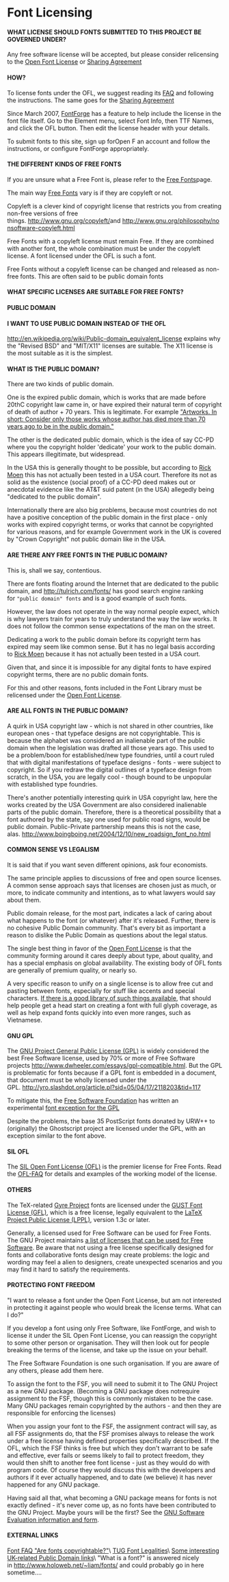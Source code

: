Font Licensing
==============

#### WHAT LICENSE SHOULD FONTS SUBMITTED TO THIS PROJECT BE GOVERNED UNDER? 

Any free software license will be accepted, but please consider relicensing to the [Open Font License](http://scripts.sil.org/cms/scripts/page.php?site_id=nrsi&id=OFL "Open Font License") or [Sharing Agreement](http://sharism.org/agreement "Sharing Agreement")

#### HOW? 

To license fonts under the OFL, we suggest reading its [FAQ](http://scripts.sil.org/OFL-FAQ_web "http://scripts.sil.org/OFL-FAQ_web") and following the instructions. The same goes for the [Sharing Agreement](http://sharism.org/agreement "Sharing Agreement")

Since March 2007, [FontForge](http://fontforge.sf.net/ "http://fontforge.sf.net") has a feature to help include the license in the font file itself. Go to the Element menu, select Font Info, then TTF Names, and click the OFL button. Then edit the license header with your details. 

To submit fonts to this site, sign up forOpen F an account and follow the instructions, or configure FontForge appropriately.

#### THE DIFFERENT KINDS OF FREE FONTS 

If you are unsure what a Free Font is, please refer to the [Free Fonts](/libre_open_fonts "Free Fonts")page.

The main way [Free Fonts](/Free_Fonts "Free Fonts") vary is if they are copyleft or not.

Copyleft is a clever kind of copyright license that restricts you from creating non-free versions of free things. <http://www.gnu.org/copyleft/>and <http://www.gnu.org/philosophy/nonsoftware-copyleft.html>

Free Fonts with a copyleft license must remain Free. If they are combined with another font, the whole combination must be under the copyleft license. A font licensed under the OFL is such a font.

Free Fonts without a copyleft license can be changed and released as non-free fonts. This are often said to be public domain fonts

#### WHAT SPECIFIC LICENSES ARE SUITABLE FOR FREE FONTS? 

#### PUBLIC DOMAIN 

#### I WANT TO USE PUBLIC DOMAIN INSTEAD OF THE OFL 

<http://en.wikipedia.org/wiki/Public-domain_equivalent_license> explains why the "Revised BSD" and "MIT/X11" licenses are suitable. The X11 license is the most suitable as it is the simplest.

#### WHAT IS THE PUBLIC DOMAIN? 

There are two kinds of public domain.

One is the expired public domain, which is works that are made before 20thC copyright law came in, or have expired their natural term of copyright of death of author + 70 years. This is legitimate. For example ["Artworks. In short: Consider only those works whose author has died more than 70 years ago to be in the public domain."](http://en.wikipedia.org/wiki/Wikipedia:Public_domain#Artworks "http://en.wikipedia.org/wiki/Wikipedia:Public_domain#Artworks")

The other is the dedicated public domain, which is the idea of say CC-PD where you the copyright holder 'dedicate' your work to the public domain. This appears illegitimate, but widespread. 

In the USA this is generally thought to be possible, but according to [Rick Moen](http://linuxmafia.com/faq/Licensing_and_Law/public-domain.html "http://linuxmafia.com/faq/Licensing_and_Law/public-domain.html") this has not actually been tested in a USA court. Therefore its not as solid as the existence (social proof) of a CC-PD deed makes out or anecdotal evidence like the AT&T suid patent (in the USA) allegedly being "dedicated to the public domain". 

Internationally there are also big problems, because most countries do not have a positive conception of the public domain in the first place - only works with expired copyright terms, or works that cannot be copyrighted for various reasons, and for example Government work in the UK is covered by "Crown Copyright" not public domain like in the USA.

#### ARE THERE ANY FREE FONTS IN THE PUBLIC DOMAIN? 

This is, shall we say, contentious.

There are fonts floating around the Internet that are dedicated to the public domain, and <http://tulrich.com/fonts/> has good search engine ranking for `"public domain" fonts` and is a good example of such fonts. 

However, the law does not operate in the way normal people expect, which is why lawyers train for years to truly understand the way the law works. It does not follow the common sense expectations of the man on the street. 

Dedicating a work to the public domain before its copyright term has expired may seem like common sense. But it has no legal basis according to [Rick Moen](http://linuxmafia.com/faq/Licensing_and_Law/public-domain.html "http://linuxmafia.com/faq/Licensing_and_Law/public-domain.html") because it has not actually been tested in a USA court. 

Given that, and since it is impossible for any digital fonts to have expired copyright terms, there are no public domain fonts.

For this and other reasons, fonts included in the Font Library must be relicensed under the [Open Font License](/Open_Font_License "Open Font License").

#### ARE ALL FONTS IN THE PUBLIC DOMAIN? 

A quirk in USA copyright law - which is not shared in other countries, like european ones - that typeface designs are not copyrightable. This is because the alphabet was considered an inalienable part of the public domain when the legislation was drafted all those years ago. This used to be a problem/boon for established/new type foundries, until a court ruled that with digital manifestations of typeface designs - fonts - were subject to copyright. So if you redraw the digital outlines of a typeface design from scratch, in the USA, you are legally cool - though bound to be unpopular with established type foundries.

There's another potentially interesting quirk in USA copyright law, here the works created by the USA Government are also considered inalienable parts of the public domain. Therefore, there is a theoretical possibility that a font authored by the state, say one used for public road signs, would be public domain. Public-Private partnership means this is not the case, alas. <http://www.boingboing.net/2004/12/10/new_roadsign_font_no.html>

#### COMMON SENSE VS LEGALISM 

It is said that if you want seven different opinions, ask four economists. 

The same principle applies to discussions of free and open source licenses. A common sense approach says that licenses are chosen just as much, or more, to indicate community and intentions, as to what lawyers would say about them.

Public domain release, for the most part, indicates a lack of caring about what happens to the font (or whatever) after it's released. Further, there is no cohesive Public Domain community. That's every bit as important a reason to dislike the Public Domain as questions about the legal status.

The single best thing in favor of the [Open Font License](/Open_Font_License "Open Font License") is that the community forming around it cares deeply about type, about quality, and has a special emphasis on global availability. The existing body of OFL fonts are generally of premium quality, or nearly so.

A very specific reason to unify on a single license is to allow free cut and pasting between fonts, especially for stuff like accents and special characters. [If there is a good library of such things available](http://atypi.org/06_Lisbon/30_program/20_main_program/view_presentation_html?presentid=305 "http://atypi.org/06_Lisbon/30_program/20_main_program/view_presentation_html?presentid=305"), that should help people get a head start on creating a font with full glyph coverage, as well as help expand fonts quickly into even more ranges, such as Vietnamese.

#### GNU GPL 

The [GNU Project General Public License (GPL)](http://www.gnu.org/copyleft/gpl.html "http://www.gnu.org/copyleft/gpl.html") is widely considered the best Free Software license, used by 70% or more of Free Software projects <http://www.dwheeler.com/essays/gpl-compatible.html>. But the GPL is problematic for fonts because if a GPL font is embedded in a document, that document must be wholly licensed under the GPL. <http://yro.slashdot.org/article.pl?sid=05/04/17/2118203&tid=117>

To mitigate this, the [Free Software Foundation](http://www.fsf.org/ "http://www.fsf.org") has written an experimental [font exception for the GPL](http://www.fsf.org/licensing/licenses/gpl-faq.html#FontException "http://www.fsf.org/licensing/licenses/gpl-faq.html#FontException")

Despite the problems, the base 35 PostScript fonts donated by URW++ to (originally) the Ghostscript project are licensed under the GPL, with an exception similar to the font above.

#### SIL OFL 

The [SIL Open Font License (OFL)](http://scripts.sil.org/ofl "http://scripts.sil.org/ofl") is the premier license for Free Fonts. Read the [OFL-FAQ](http://scripts.sil.org/OFL-FAQ_web "http://scripts.sil.org/OFL-FAQ_web") for details and examples of the working model of the license.

#### OTHERS 

The TeX-related [Gyre Project](http://www.gust.org.pl/projects/e-foundry/tex-gyre/ "http://www.gust.org.pl/projects/e-foundry/tex-gyre/") fonts are licensed under the [GUST Font License (GFL)](http://www.gust.org.pl/projects/fonts/licenses "http://www.gust.org.pl/projects/fonts/licenses"), which is a free license, legally equivalent to the [LaTeX Project Public License (LPPL)](http://www.latex-project.org/lppl/ "http://www.latex-project.org/lppl/"), version 1.3c or later.

Generally, a licensed used for Free Software can be used for Free Fonts. The GNU Project maintains [a list of licenses that can be used for Free Software](http://www.gnu.org/licenses/license-list.html "http://www.gnu.org/licenses/license-list.html"). Be aware that not using a free license specifically designed for fonts and collaborative fonts design may create problems: the logic and wording may feel a alien to designers, create unexpected scenarios and you may find it hard to satisfy the requirements.

#### PROTECTING FONT FREEDOM 

"I want to release a font under the Open Font License, but am not interested in protecting it against people who would break the license terms. What can I do?"

If you develop a font using only Free Software, like FontForge, and wish to license it under the SIL Open Font License, you can reassign the copyright to some other person or organisation. They will then look out for people breaking the terms of the license, and take up the issue on your behalf. 

The Free Software Foundation is one such organisation. If you are aware of any others, please add them here. 

To assign the font to the FSF, you will need to submit it to The GNU Project as a new GNU package. (Becoming a GNU package does notrequire assignment to the FSF, though this is commonly mistaken to be the case. Many GNU packages remain copyrighted by the authors - and then they are responsible for enforcing the licenses)

When you assign your font to the FSF, the assignment contract will say, as all FSF assignments do, that the FSF promises always to release the work under a free license having defined properties specifically described. If the OFL, which the FSF thinks is free but which they don't warrant to be safe and effective, ever fails or seems likely to fail to protect freedom, they would then shift to another free font license - just as they would do with program code. Of course they would discuss this with the developers and authors if it ever actually happened, and to date (we believe) it has never happened for any GNU package.

Having said all that, what becoming a GNU package means for fonts is not exactly defined - it's never come up, as no fonts have been contributed to the GNU Project. Maybe yours will be the first? See the [GNU Software Evaluation information and form](http://www.gnu.org/help/evaluation.html "http://www.gnu.org/help/evaluation.html").

#### EXTERNAL LINKS 

[Font FAQ "Are fonts copyrightable?"](http://nwalsh.com/comp.fonts/FAQ/cf_13.htm#SEC33 "http://nwalsh.com/comp.fonts/FAQ/cf_13.htm#SEC33")\
[TUG Font Legalities](http://tug.org/fontname/html/Font-legalities.html "http://tug.org/fontname/html/Font-legalities.html")\
[Some interesting UK-related Public Domain links](http://lists.okfn.org/pipermail/fc-uk-discuss/2005-September/000146.html "http://lists.okfn.org/pipermail/fc-uk-discuss/2005-September/000146.html")\
"What is a font?" is answered nicely in <http://www.holoweb.net/~liam/fonts/> and could probably go in here sometime....
